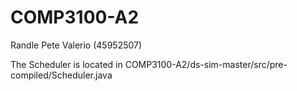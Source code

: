 # COMP3100-A2
Randle Pete Valerio (45952507)

The Scheduler is located in COMP3100-A2/ds-sim-master/src/pre-compiled/Scheduler.java
